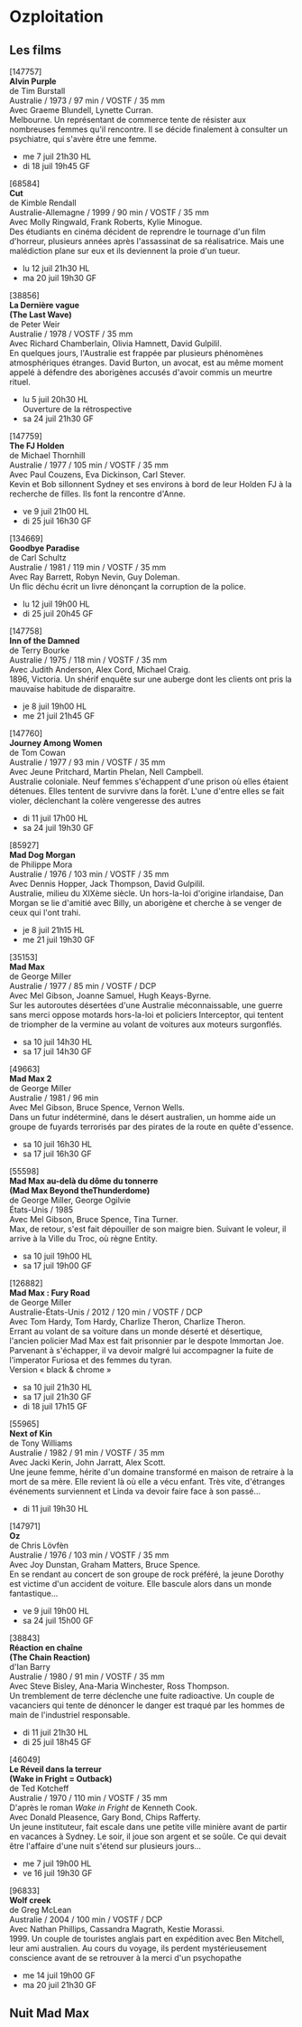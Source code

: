 # Ozploitation

## Les films

[147757]  
**Alvin Purple**  
de Tim Burstall  
Australie / 1973 / 97 min / VOSTF / 35 mm  
Avec Graeme Blundell, Lynette Curran.  
Melbourne. Un représentant de commerce tente de résister aux nombreuses femmes qu'il rencontre. Il se décide finalement à consulter un psychiatre, qui s'avère être une femme.

- me 7 juil 21h30 HL
- di 18 juil 19h45 GF

[68584]  
**Cut**  
de Kimble Rendall  
Australie-Allemagne / 1999 / 90 min / VOSTF / 35 mm  
Avec Molly Ringwald, Frank Roberts, Kylie Minogue.  
Des étudiants en cinéma décident de reprendre le tournage d'un film d'horreur, plusieurs années après l'assassinat de sa réalisatrice. Mais une malédiction plane sur eux et ils deviennent la proie d'un tueur.

- lu 12 juil 21h30 HL
- ma 20 juil 19h30 GF

[38856]  
**La Dernière vague**  
**(The Last Wave)**  
de Peter Weir  
Australie / 1978 / VOSTF / 35 mm  
Avec Richard Chamberlain, Olivia Hamnett, David Gulpilil.  
En quelques jours, l'Australie est frappée par plusieurs phénomènes atmosphériques étranges. David Burton, un avocat, est au même moment appelé à défendre des aborigènes accusés d'avoir commis un meurtre rituel.

- lu 5 juil 20h30 HL  
  Ouverture de la rétrospective
- sa 24 juil 21h30 GF

[147759]  
**The FJ Holden**  
de Michael Thornhill  
Australie / 1977 / 105 min / VOSTF / 35 mm  
Avec Paul Couzens, Eva Dickinson, Carl Stever.  
Kevin et Bob sillonnent Sydney et ses environs à bord de leur Holden FJ à la recherche de filles. Ils font la rencontre d'Anne.

- ve 9 juil 21h00 HL
- di 25 juil 16h30 GF

[134669]  
**Goodbye Paradise**  
de Carl Schultz  
Australie / 1981 / 119 min / VOSTF / 35 mm  
Avec Ray Barrett, Robyn Nevin, Guy Doleman.  
Un flic déchu écrit un livre dénonçant la corruption de la police.

- lu 12 juil 19h00 HL
- di 25 juil 20h45 GF

[147758]  
**Inn of the Damned**  
de Terry Bourke  
Australie / 1975 / 118 min / VOSTF / 35 mm  
Avec Judith Anderson, Alex Cord, Michael Craig.  
1896, Victoria. Un shérif enquête sur une auberge dont les clients ont pris la mauvaise habitude de disparaitre.

- je 8 juil 19h00 HL
- me 21 juil 21h45 GF

[147760]  
**Journey Among Women**  
de Tom Cowan  
Australie / 1977 / 93 min / VOSTF / 35 mm  
Avec Jeune Pritchard, Martin Phelan, Nell Campbell.  
Australie coloniale. Neuf femmes s'échappent d'une prison où elles étaient détenues. Elles tentent de survivre dans la forêt. L'une d'entre elles se fait violer, déclenchant la colère vengeresse des autres

- di 11 juil 17h00 HL
- sa 24 juil 19h30 GF

[85927]  
**Mad Dog Morgan**  
de Philippe Mora  
Australie / 1976 / 103 min / VOSTF / 35 mm  
Avec Dennis Hopper, Jack Thompson, David Gulpilil.  
Australie, milieu du XIXème siècle. Un hors-la-loi d'origine irlandaise, Dan Morgan se lie d'amitié avec Billy, un aborigène et cherche à se venger de ceux qui l'ont trahi.

- je 8 juil 21h15 HL
- me 21 juil 19h30 GF

[35153]  
**Mad Max**  
de George Miller  
Australie / 1977 / 85 min / VOSTF / DCP  
Avec Mel Gibson, Joanne Samuel, Hugh Keays-Byrne.  
Sur les autoroutes désertées d'une Australie méconnaissable, une guerre sans merci oppose motards hors-la-loi et policiers Interceptor, qui tentent de triompher de la vermine au volant de voitures aux moteurs surgonflés.

- sa 10 juil 14h30 HL
- sa 17 juil 14h30 GF

[49663]  
**Mad Max 2**  
de George Miller  
Australie / 1981 / 96 min  
Avec Mel Gibson, Bruce Spence, Vernon Wells.  
Dans un futur indéterminé, dans le désert australien, un homme aide un groupe de fuyards terrorisés par des pirates de la route en quête d'essence.

- sa 10 juil 16h30 HL
- sa 17 juil 16h30 GF

[55598]  
**Mad Max au-delà du dôme du tonnerre**  
**(Mad Max Beyond theThunderdome)**  
de George Miller, George Ogilvie  
États-Unis / 1985  
Avec Mel Gibson, Bruce Spence, Tina Turner.  
Max, de retour, s'est fait dépouiller de son maigre bien. Suivant le voleur, il arrive à la Ville du Troc, où règne Entity.

- sa 10 juil 19h00 HL
- sa 17 juil 19h00 GF

[126882]  
**Mad Max : Fury Road**  
de George Miller  
Australie-États-Unis / 2012 / 120 min / VOSTF / DCP  
Avec Tom Hardy, Tom Hardy, Charlize Theron, Charlize Theron.  
Errant au volant de sa voiture dans un monde déserté et désertique, l'ancien policier Mad Max est fait prisonnier par le despote Immortan Joe. Parvenant à s'échapper, il va devoir malgré lui accompagner la fuite de l'imperator Furiosa et des femmes du tyran.  
Version « black & chrome »

- sa 10 juil 21h30 HL
- sa 17 juil 21h30 GF
- di 18 juil 17h15 GF

[55965]  
**Next of Kin**  
de Tony Williams  
Australie / 1982 / 91 min / VOSTF / 35 mm  
Avec Jacki Kerin, John Jarratt, Alex Scott.  
Une jeune femme, hérite d'un domaine transformé en maison de retraire à la mort de sa mère. Elle revient là où elle a vécu enfant. Très vite, d'étranges événements surviennent et Linda va devoir faire face à son passé...

- di 11 juil 19h30 HL

[147971]  
**Oz**  
de Chris Lövfèn  
Australie / 1976 / 103 min / VOSTF / 35 mm  
Avec Joy Dunstan, Graham Matters, Bruce Spence.  
En se rendant au concert de son groupe de rock préféré, la jeune Dorothy est victime d'un accident de voiture. Elle bascule alors dans un monde fantastique...

- ve 9 juil 19h00 HL
- sa 24 juil 15h00 GF

[38843]  
**Réaction en chaîne**  
**(The Chain Reaction)**  
d'Ian Barry  
Australie / 1980 / 91 min / VOSTF / 35 mm  
Avec Steve Bisley, Ana-Maria Winchester, Ross Thompson.  
Un tremblement de terre déclenche une fuite radioactive. Un couple de vacanciers qui tente de dénoncer le danger est traqué par les hommes de main de l'industriel responsable.

- di 11 juil 21h30 HL
- di 25 juil 18h45 GF

[46049]  
**Le Réveil dans la terreur**  
**(Wake in Fright = Outback)**  
de Ted Kotcheff  
Australie / 1970 / 110 min / VOSTF / 35 mm  
D'après le roman _Wake in Fright_ de Kenneth Cook.  
Avec Donald Pleasence, Gary Bond, Chips Rafferty.  
Un jeune instituteur, fait escale dans une petite ville minière avant de partir en vacances à Sydney. Le soir, il joue son argent et se soûle. Ce qui devait être l'affaire d'une nuit s'étend sur plusieurs jours...

- me 7 juil 19h00 HL
- ve 16 juil 19h30 GF

[96833]  
**Wolf creek**  
de Greg McLean  
Australie / 2004 / 100 min / VOSTF / DCP  
Avec Nathan Phillips, Cassandra Magrath, Kestie Morassi.  
1999\. Un couple de touristes anglais part en expédition avec Ben Mitchell, leur ami australien. Au cours du voyage, ils perdent mystérieusement conscience avant de se retrouver à la merci d'un psychopathe

- me 14 juil 19h00 GF
- ma 20 juil 21h30 GF

## Nuit Mad Max
